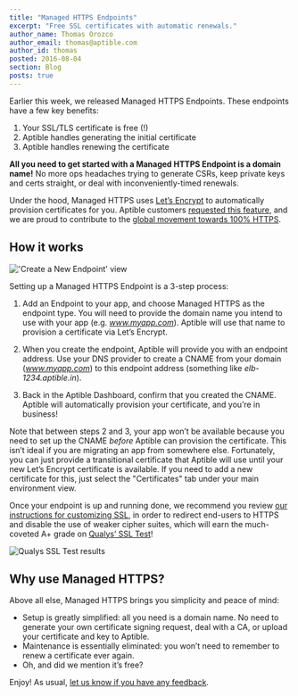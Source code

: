 ```yaml
---
title: "Managed HTTPS Endpoints"
excerpt: "Free SSL certificates with automatic renewals."
author_name: Thomas Orozco
author_email: thomas@aptible.com
author_id: thomas
posted: 2016-08-04
section: Blog
posts: true
---
```

Earlier this week, we released Managed HTTPS Endpoints. These endpoints have a few key benefits:

1. Your SSL/TLS certificate is free (!)  
2. Aptible handles generating the initial certificate  
3. Aptible handles renewing the certificate  

**All you need to get started with a Managed HTTPS Endpoint is a domain name!** No more ops headaches trying to generate CSRs, keep private keys and certs straight, or deal with inconveniently-timed renewals.

Under the hood, Managed HTTPS uses [Let’s Encrypt][0] to automatically provision certificates for you. Aptible customers [requested this feature][1], and we are proud to contribute to the [global movement towards 100% HTTPS][2].

## How it works

!['Create a New Endpoint' view][3]

Setting up a Managed HTTPS Endpoint is a 3-step process:

1. Add an Endpoint to your app, and choose Managed HTTPS as the endpoint type. You will need to provide the domain name you intend to use with your app (e.g. _www.myapp.com_). Aptible will use that name to provision a certificate via Let’s Encrypt.

2. When you create the endpoint, Aptible will provide you with an endpoint address. Use your DNS provider to create a CNAME from your domain (_www.myapp.com_) to this endpoint address (something like _elb-1234.aptible.in_).

3. Back in the Aptible Dashboard, confirm that you created the CNAME. Aptible will automatically provision your certificate, and you’re in business!

Note that between steps 2 and 3, your app won’t be available because you need to set up the CNAME _before_ Aptible can provision the certificate. This isn’t ideal if you are migrating an app from somewhere else. Fortunately, you can  just provide a transitional certificate that Aptible will use until your new Let’s Encrypt certificate is available. If you need to add a new certificate for this, just select the "Certificates" tab under your main environment view.

Once your endpoint is up and running done, we recommend you review [our instructions for customizing SSL][4], in order to redirect end-users to HTTPS and disable the use of weaker cipher suites, which will earn the much-coveted A+ grade on [Qualys’ SSL Test][5]!

![Qualys SSL Test results][6]

## Why use Managed HTTPS?

Above all else, Managed HTTPS brings you simplicity and peace of mind:

  * Setup is greatly simplified: all you need is a domain name. No need to generate your own certificate signing request, deal with a CA, or upload your certificate and key to Aptible.  
  * Maintenance is essentially eliminated: you won’t need to remember to renew a certificate ever again.  
  * Oh, and did we mention it’s free?  

Enjoy! As usual, [let us know if you have any feedback][7].

  [0]: https://letsencrypt.org/  
  [1]: https://community.aptible.com/t/installing-certbot-ssl/161/6  
  [2]: https://letsencrypt.org/2016/06/22/https-progress-june-2016.html  
  [3]: /blog/assets/managed-https/create_new_endpoint.png
  [4]: https://support.aptible.com/topics/paas/how-to-modify-nginx-config/  
  [5]: https://www.ssllabs.com/ssltest/  
  [6]: /blog/assets/managed-https/ssl_labs.png  
  [7]: http://contact.aptible.com  
